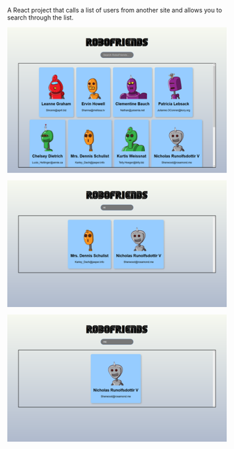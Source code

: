 A React project that calls a list of users from another site and allows you to search through the list.

![alt text](screenshots/full-page.png)

![alt text](screenshots/search-results.png)

![alt text](screenshots/search-result.png)